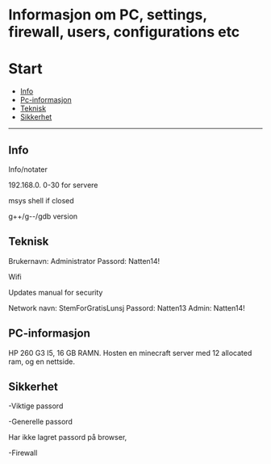 # Informasjon om PC, settings, firewall, users, configurations etc

# Start
- [Info](#Info)
- [Pc-informasjon](#Pc-informasjon)
- [Teknisk](#Teknisk)
- [Sikkerhet](#sikkerhet)

---

## Info
Info/notater

192.168.0. 0-30 for servere


msys shell if closed 

g++/g--/gdb version


## Teknisk
Brukernavn: Administrator
Passord: Natten14!  

Wifi

Updates manual for security

Network navn: StemForGratisLunsj
Passord: Natten13
Admin: Natten14!

## PC-informasjon 

HP 260 G3 I5, 16 GB RAMN.
Hosten en minecraft server med 12 allocated ram, og en nettside.


## Sikkerhet

-Viktige passord


-Generelle passord

Har ikke lagret passord på browser,

-Firewall